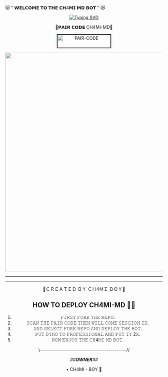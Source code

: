 😻 " 𝗪𝗘𝗟𝗖𝗢𝗠𝗘 𝗧𝗢 𝗧𝗛𝗘 𝗖𝗛4𝗠𝗜 𝗠𝗗 𝗕𝗢𝗧 " 😻


<div align="center">

     
 [![Typing SVG](https://readme-typing-svg.herokuapp.com?font=Rockstar-ExtraBold&color=F01&lines=CH4MI+MD+WATSAPP+BOT+OWNER+CH4MI+BOY)](https://git.io/typing-svg)



📍𝗣𝗔𝗜𝗥 𝗖𝗢𝗗𝗘 CH4MI-MD📍

<a href="https://pair-web-public.koyeb.app/"><img src="https://i.ibb.co/1G2gwG2/pair-code-btn-zusyco.png" alt="PAIR-CODE" border="2" width="170" height="41" ></a>


  <p align="center">
<a href="https://github.com/ch4miBOY/CH4MI-MD/new/main">
    <img src="https://i.ibb.co/xXZZQrk/a0cbc8b9a3873386.jpg"  width="700px">
</a>
<hr>

<hr>

🍁ＣＲＥＡＴＥＤ ＢＹ ＣＨ4ＭＩ ＢＯＹ🍁

## HOW TO DEPLOY CH4MI-MD 👨‍💻

1) 𝙵𝙸𝚁𝚂𝚃 𝙵𝙾𝚁𝙺 𝚃𝙷𝙴 𝚁𝙴𝙿𝙾.
2) 𝚂𝙲𝙰𝙽 𝚃𝙷𝙴 𝙿𝙰𝙸𝚁 𝙲𝙾𝙳𝙴 𝚃𝙷𝙴𝙽 𝚆𝙸𝙻𝙻 𝙲𝙾𝙼𝙴 𝚂𝙴𝚂𝚂𝙸𝙾𝙽 𝙸𝙳.
4) 𝙰𝙽𝙳 𝚂𝙴𝙻𝙴𝙲𝚃 𝙵𝙾𝚁𝙺 𝚁𝙴𝙿𝙾 𝙰𝙽𝙳 𝙳𝙴𝙿𝙻𝙾𝚈 𝚃𝙷𝙴 𝙱𝙾𝚃.
5) 𝙿𝚄𝚃 𝙳𝚈𝙽𝙾 𝚃𝙾 𝙿𝚁𝙾𝙵𝙴𝚂𝚂𝙸𝙾𝙽𝙰𝙻 𝙰𝙽𝙳 𝙿𝚄𝚃 𝙸𝚃 2𝚇.
6) 𝙽𝙾𝚆 𝙴𝙽𝙹𝙾𝚈 𝚃𝙷𝙴 𝙲𝙷4𝙼𝙸 𝙼𝙳 𝙱𝙾𝚃.


\\\-------------------------------------------//



*##__OWNER__##*

• CH4MI - BOY 🍁



